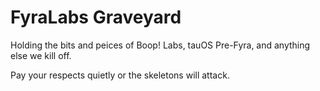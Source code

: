 # FyraLabs Graveyard
Holding the bits and peices of Boop! Labs, tauOS Pre-Fyra, and anything else we kill off.

Pay your respects quietly or the skeletons will attack.
